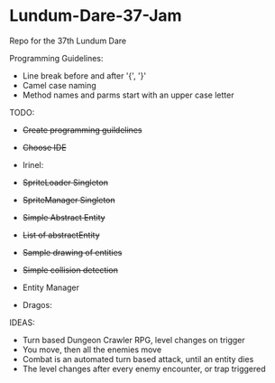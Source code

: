 # Lundum-Dare-37-Jam
Repo for the 37th Lundum Dare


Programming Guidelines:
 - Line break before and after '{', '}'	
 - Camel case naming	
 - Method names and parms start with an upper case letter


TODO:
  - <s>Create programming guildelines</s>
  - <s>Choose IDE</s>
  - Irinel:
   - <s>SpriteLoader Singleton</s>
   - <s>SpriteManager Singleton</s>
   - <s>Simple Abstract Entity</s>
   - <s>List of abstractEntity </s>
   - <s>Sample drawing of entities</s>
   - <s>Simple collision detection</s>
   - Entity Manager
      
  - Dragos:
  
  
IDEAS:  
 - Turn based Dungeon Crawler RPG, level changes on trigger
 - You move, then all the enemies move
 - Combat is an automated turn based attack, until an entity dies
 - The level changes after every enemy encounter, or trap triggered
  
